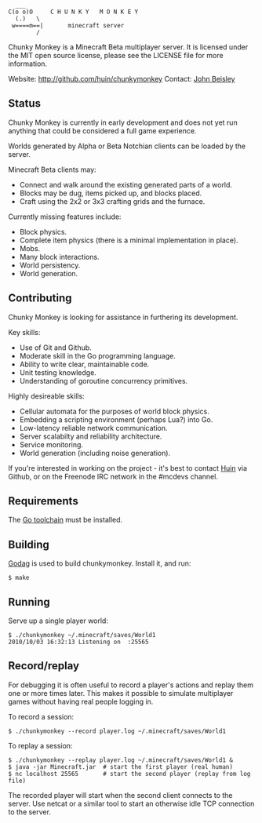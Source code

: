 
      ___
    C(o o)O     C H U N K Y   M O N K E Y
      (.)   \
     w====m==|       minecraft server
            /

Chunky Monkey is a Minecraft Beta multiplayer server.  It is licensed under
the MIT open source license, please see the LICENSE file for more information.

Website: http://github.com/huin/chunkymonkey
Contact: [John Beisley][3]

Status
------

Chunky Monkey is currently in early development and does not yet run anything
that could be considered a full game experience.

Worlds generated by Alpha or Beta Notchian clients can be loaded by the server.

Minecraft Beta clients may:

*   Connect and walk around the existing generated parts of a world.
*   Blocks may be dug, items picked up, and blocks placed.
*   Craft using the 2x2 or 3x3 crafting grids and the furnace.

Currently missing features include:

*   Block physics.
*   Complete item physics (there is a minimal implementation in place).
*   Mobs.
*   Many block interactions.
*   World persistency.
*   World generation.


Contributing
------------

Chunky Monkey is looking for assistance in furthering its development.

Key skills:

*   Use of Git and Github.
*   Moderate skill in the Go programming language.
*   Ability to write clear, maintainable code.
*   Unit testing knowledge.
*   Understanding of goroutine concurrency primitives.

Highly desireable skills:

*   Cellular automata for the purposes of world block physics.
*   Embedding a scripting environment (perhaps Lua?) into Go.
*   Low-latency reliable network communication.
*   Server scalabilty and reliability architecture.
*   Service monitoring.
*   World generation (including noise generation).

If you're interested in working on the project - it's best to contact [Huin][3]
via Github, or on the Freenode IRC network in the #mcdevs channel.


Requirements
------------

The [Go toolchain][1] must be installed.


Building
--------

[Godag][2] is used to build chunkymonkey. Install it, and run:

    $ make

Running
-------

Serve up a single player world:

    $ ./chunkymonkey ~/.minecraft/saves/World1
    2010/10/03 16:32:13 Listening on  :25565

Record/replay
-------------

For debugging it is often useful to record a player's actions and replay them
one or more times later.  This makes it possible to simulate multiplayer games
without having real people logging in.

To record a session:

    $ ./chunkymonkey --record player.log ~/.minecraft/saves/World1

To replay a session:

    $ ./chunkymonkey --replay player.log ~/.minecraft/saves/World1 &
    $ java -jar Minecraft.jar  # start the first player (real human)
    $ nc localhost 25565       # start the second player (replay from log file)

The recorded player will start when the second client connects to the server.
Use netcat or a similar tool to start an otherwise idle TCP connection to the
server.


[1]: http://golang.org/doc/install.html          "Go toolchain installation"
[2]: http://code.google.com/p/godag/wiki/Install "Godag builder"
[3]: https://github.com/huin                     "Huin on Github"
